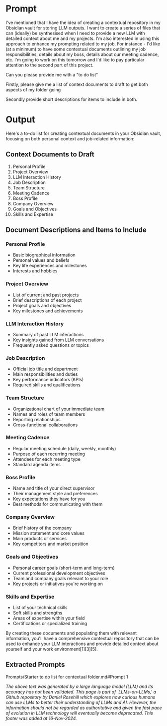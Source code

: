 # Prompt

I've mentioned that I have the idea of creating a contextual repository in my Obsidian vault for storing LLM outputs. I want to create a series of files that can (ideally) be synthesised when I need to provide a new LLM with detailed context about me and my projects. I'm also interested in using this approach to enhance my prompting related to my job. For instance - I'd like (at a minimum) to have some contextual documents outlining my job responsibilities, details about my boss, details about our meeting cadence, etc. I'm going to work on this tomorrow and I'd like to pay particular attention to the second part of this project.

Can you please provide me with a "to do list"

Firstly, please give me a list of context documents to draft to get both aspects of my folder going

Secondly provide short descriptions for items to include in both.

# Output

Here's a to-do list for creating contextual documents in your Obsidian vault, focusing on both personal context and job-related information:

## Context Documents to Draft

1. Personal Profile
2. Project Overview
3. LLM Interaction History
4. Job Description
5. Team Structure
6. Meeting Cadence
7. Boss Profile
8. Company Overview
9. Goals and Objectives
10. Skills and Expertise

## Document Descriptions and Items to Include

### Personal Profile

- Basic biographical information
- Personal values and beliefs
- Key life experiences and milestones
- Interests and hobbies

### Project Overview

- List of current and past projects
- Brief descriptions of each project
- Project goals and objectives
- Key milestones and achievements

### LLM Interaction History

- Summary of past LLM interactions
- Key insights gained from LLM conversations
- Frequently asked questions or topics

### Job Description

- Official job title and department
- Main responsibilities and duties
- Key performance indicators (KPIs)
- Required skills and qualifications

### Team Structure

- Organizational chart of your immediate team
- Names and roles of team members
- Reporting relationships
- Cross-functional collaborations

### Meeting Cadence

- Regular meeting schedule (daily, weekly, monthly)
- Purpose of each recurring meeting
- Attendees for each meeting type
- Standard agenda items

### Boss Profile

- Name and title of your direct supervisor
- Their management style and preferences
- Key expectations they have for you
- Best methods for communicating with them

### Company Overview

- Brief history of the company
- Mission statement and core values
- Main products or services
- Key competitors and market position

### Goals and Objectives

- Personal career goals (short-term and long-term)
- Current professional development objectives
- Team and company goals relevant to your role
- Key projects or initiatives you're working on

### Skills and Expertise

- List of your technical skills
- Soft skills and strengths
- Areas of expertise within your field
- Certifications or specialized training

By creating these documents and populating them with relevant information, you'll have a comprehensive contextual repository that can be used to enhance your LLM interactions and provide detailed context about yourself and your work environment\[1]\[3]\[5].

## Extracted Prompts

Prompts/Starter to do list for contextual folder.md#Prompt 1

*The above text was generated by a large language model (LLM) and its accuracy has not been validated. This page is part of 'LLMs-on-LLMs,' a Github repository by Daniel Rosehill which explores how curious humans can use LLMs to better their understanding of LLMs and AI. However, the information should not be regarded as authoritative and given the fast pace of evolution in LLM technology will eventually become deprecated. This footer was added at 16-Nov-2024.*



